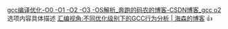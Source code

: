[gcc编译优化-O0 -O1 -O2 -O3 -OS解析_奔跑的码农的博客-CSDN博客_gcc o2](https://blog.csdn.net/wuxing26jiayou/article/details/96132721) 选项内容具体描述
[汇编视角:不同优化级别下的GCC行为分析 | 海森的博客](https://hisenz.com/post/%E6%B1%87%E7%BC%96%E8%A7%86%E8%A7%92-%E4%B8%8D%E5%90%8C%E4%BC%98%E5%8C%96%E7%BA%A7%E5%88%AB%E4%B8%8B%E7%9A%84GCC%E8%A1%8C%E4%B8%BA%E5%88%86%E6%9E%90/) 👍

